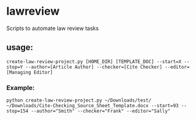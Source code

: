 # lawreview
Scripts to automate law review tasks

## usage: 
`create-law-review-project.py [HOME_DIR] [TEMPLATE_DOC] --start=X --stop=Y --author=[Article Author] --checker=[Cite Checker] --editor=[Managing Editor]`

### Example: 
`python create-law-review-project.py ~/Downloads/test/ ~/Downloads/Cite-Checking_Source_Sheet_Template.docx --start=93 --stop=154 --author="Smith" --checker="Frank" --editor="Sally"`
